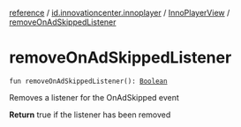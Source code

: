 [reference](../../index.md) / [id.innovationcenter.innoplayer](../index.md) / [InnoPlayerView](index.md) / [removeOnAdSkippedListener](./remove-on-ad-skipped-listener.md)

# removeOnAdSkippedListener

`fun removeOnAdSkippedListener(): `[`Boolean`](https://kotlinlang.org/api/latest/jvm/stdlib/kotlin/-boolean/index.html)

Removes a listener for the OnAdSkipped event

**Return**
true if the listener has been removed

